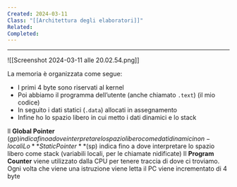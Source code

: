 ```yaml
---
Created: 2024-03-11
Class: "[[Architettura degli elaboratori]]"
Related: 
Completed:
---
```

---
![[Screenshot 2024-03-11 alle 20.02.54.png]]

La memoria è organizzata come segue:
- I primi 4 byte sono riservati al kernel
- Poi abbiamo il programma dell’utente (anche chiamato `.text`) (il mio codice)
- In seguito i dati statici (`.data`) allocati in assegnamento
- Infine ho lo spazio libero in cui metto i dati dinamici e lo stack

Il **Global Pointer** ($gp) indica fino a dove interpretare lo spazio libero come dati dinamici non-locali
Lo **Static Pointer** ($sp) indica fino a dove interpretare lo spazio libero come stack (variabili locali, per le chiamate nidificate)
Il **Program Counter** viene utilizzato dalla CPU per tenere traccia di dove ci troviamo. Ogni volta che viene una istruzione viene letta il PC viene incrementato di 4 byte

